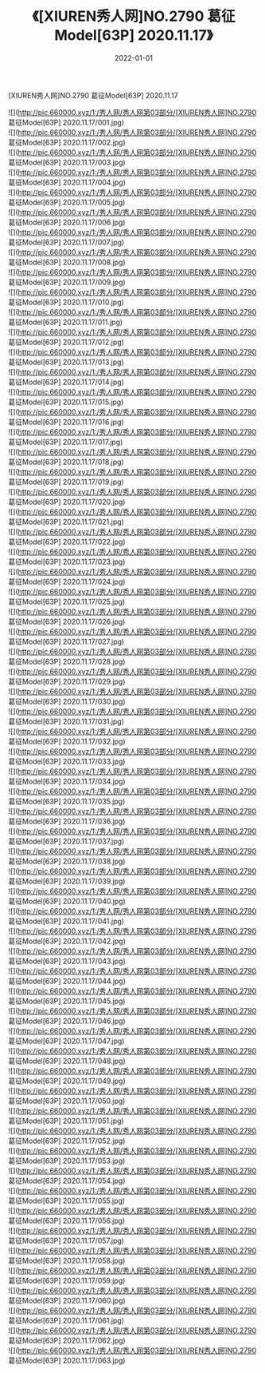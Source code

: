 ﻿---
layout: post
title:  《[XIUREN秀人网]NO.2790 葛征Model[63P] 2020.11.17》
date:   2022-01-01
img: http://pic.660000.xyz/1:/秀人网/秀人网第03部分/[XIUREN秀人网]NO.2790 葛征Model[63P] 2020.11.17/000.jpg
categories: [美女, 清纯, 唯美]
---

[XIUREN秀人网]NO.2790 葛征Model[63P] 2020.11.17

 ![](http://pic.660000.xyz/1:/秀人网/秀人网第03部分/[XIUREN秀人网]NO.2790 葛征Model[63P] 2020.11.17/001.jpg) <br>![](http://pic.660000.xyz/1:/秀人网/秀人网第03部分/[XIUREN秀人网]NO.2790 葛征Model[63P] 2020.11.17/002.jpg) <br>![](http://pic.660000.xyz/1:/秀人网/秀人网第03部分/[XIUREN秀人网]NO.2790 葛征Model[63P] 2020.11.17/003.jpg) <br>![](http://pic.660000.xyz/1:/秀人网/秀人网第03部分/[XIUREN秀人网]NO.2790 葛征Model[63P] 2020.11.17/004.jpg) <br>![](http://pic.660000.xyz/1:/秀人网/秀人网第03部分/[XIUREN秀人网]NO.2790 葛征Model[63P] 2020.11.17/005.jpg) <br>![](http://pic.660000.xyz/1:/秀人网/秀人网第03部分/[XIUREN秀人网]NO.2790 葛征Model[63P] 2020.11.17/006.jpg) <br>![](http://pic.660000.xyz/1:/秀人网/秀人网第03部分/[XIUREN秀人网]NO.2790 葛征Model[63P] 2020.11.17/007.jpg) <br>![](http://pic.660000.xyz/1:/秀人网/秀人网第03部分/[XIUREN秀人网]NO.2790 葛征Model[63P] 2020.11.17/008.jpg) <br>![](http://pic.660000.xyz/1:/秀人网/秀人网第03部分/[XIUREN秀人网]NO.2790 葛征Model[63P] 2020.11.17/009.jpg) <br>![](http://pic.660000.xyz/1:/秀人网/秀人网第03部分/[XIUREN秀人网]NO.2790 葛征Model[63P] 2020.11.17/010.jpg) <br>![](http://pic.660000.xyz/1:/秀人网/秀人网第03部分/[XIUREN秀人网]NO.2790 葛征Model[63P] 2020.11.17/011.jpg) <br>![](http://pic.660000.xyz/1:/秀人网/秀人网第03部分/[XIUREN秀人网]NO.2790 葛征Model[63P] 2020.11.17/012.jpg) <br>![](http://pic.660000.xyz/1:/秀人网/秀人网第03部分/[XIUREN秀人网]NO.2790 葛征Model[63P] 2020.11.17/013.jpg) <br>![](http://pic.660000.xyz/1:/秀人网/秀人网第03部分/[XIUREN秀人网]NO.2790 葛征Model[63P] 2020.11.17/014.jpg) <br>![](http://pic.660000.xyz/1:/秀人网/秀人网第03部分/[XIUREN秀人网]NO.2790 葛征Model[63P] 2020.11.17/015.jpg) <br>![](http://pic.660000.xyz/1:/秀人网/秀人网第03部分/[XIUREN秀人网]NO.2790 葛征Model[63P] 2020.11.17/016.jpg) <br>![](http://pic.660000.xyz/1:/秀人网/秀人网第03部分/[XIUREN秀人网]NO.2790 葛征Model[63P] 2020.11.17/017.jpg) <br>![](http://pic.660000.xyz/1:/秀人网/秀人网第03部分/[XIUREN秀人网]NO.2790 葛征Model[63P] 2020.11.17/018.jpg) <br>![](http://pic.660000.xyz/1:/秀人网/秀人网第03部分/[XIUREN秀人网]NO.2790 葛征Model[63P] 2020.11.17/019.jpg) <br>![](http://pic.660000.xyz/1:/秀人网/秀人网第03部分/[XIUREN秀人网]NO.2790 葛征Model[63P] 2020.11.17/020.jpg) <br>![](http://pic.660000.xyz/1:/秀人网/秀人网第03部分/[XIUREN秀人网]NO.2790 葛征Model[63P] 2020.11.17/021.jpg) <br>![](http://pic.660000.xyz/1:/秀人网/秀人网第03部分/[XIUREN秀人网]NO.2790 葛征Model[63P] 2020.11.17/022.jpg) <br>![](http://pic.660000.xyz/1:/秀人网/秀人网第03部分/[XIUREN秀人网]NO.2790 葛征Model[63P] 2020.11.17/023.jpg) <br>![](http://pic.660000.xyz/1:/秀人网/秀人网第03部分/[XIUREN秀人网]NO.2790 葛征Model[63P] 2020.11.17/024.jpg) <br>![](http://pic.660000.xyz/1:/秀人网/秀人网第03部分/[XIUREN秀人网]NO.2790 葛征Model[63P] 2020.11.17/025.jpg) <br>![](http://pic.660000.xyz/1:/秀人网/秀人网第03部分/[XIUREN秀人网]NO.2790 葛征Model[63P] 2020.11.17/026.jpg) <br>![](http://pic.660000.xyz/1:/秀人网/秀人网第03部分/[XIUREN秀人网]NO.2790 葛征Model[63P] 2020.11.17/027.jpg) <br>![](http://pic.660000.xyz/1:/秀人网/秀人网第03部分/[XIUREN秀人网]NO.2790 葛征Model[63P] 2020.11.17/028.jpg) <br>![](http://pic.660000.xyz/1:/秀人网/秀人网第03部分/[XIUREN秀人网]NO.2790 葛征Model[63P] 2020.11.17/029.jpg) <br>![](http://pic.660000.xyz/1:/秀人网/秀人网第03部分/[XIUREN秀人网]NO.2790 葛征Model[63P] 2020.11.17/030.jpg) <br>![](http://pic.660000.xyz/1:/秀人网/秀人网第03部分/[XIUREN秀人网]NO.2790 葛征Model[63P] 2020.11.17/031.jpg) <br>![](http://pic.660000.xyz/1:/秀人网/秀人网第03部分/[XIUREN秀人网]NO.2790 葛征Model[63P] 2020.11.17/032.jpg) <br>![](http://pic.660000.xyz/1:/秀人网/秀人网第03部分/[XIUREN秀人网]NO.2790 葛征Model[63P] 2020.11.17/033.jpg) <br>![](http://pic.660000.xyz/1:/秀人网/秀人网第03部分/[XIUREN秀人网]NO.2790 葛征Model[63P] 2020.11.17/034.jpg) <br>![](http://pic.660000.xyz/1:/秀人网/秀人网第03部分/[XIUREN秀人网]NO.2790 葛征Model[63P] 2020.11.17/035.jpg) <br>![](http://pic.660000.xyz/1:/秀人网/秀人网第03部分/[XIUREN秀人网]NO.2790 葛征Model[63P] 2020.11.17/036.jpg) <br>![](http://pic.660000.xyz/1:/秀人网/秀人网第03部分/[XIUREN秀人网]NO.2790 葛征Model[63P] 2020.11.17/037.jpg) <br>![](http://pic.660000.xyz/1:/秀人网/秀人网第03部分/[XIUREN秀人网]NO.2790 葛征Model[63P] 2020.11.17/038.jpg) <br>![](http://pic.660000.xyz/1:/秀人网/秀人网第03部分/[XIUREN秀人网]NO.2790 葛征Model[63P] 2020.11.17/039.jpg) <br>![](http://pic.660000.xyz/1:/秀人网/秀人网第03部分/[XIUREN秀人网]NO.2790 葛征Model[63P] 2020.11.17/040.jpg) <br>![](http://pic.660000.xyz/1:/秀人网/秀人网第03部分/[XIUREN秀人网]NO.2790 葛征Model[63P] 2020.11.17/041.jpg) <br>![](http://pic.660000.xyz/1:/秀人网/秀人网第03部分/[XIUREN秀人网]NO.2790 葛征Model[63P] 2020.11.17/042.jpg) <br>![](http://pic.660000.xyz/1:/秀人网/秀人网第03部分/[XIUREN秀人网]NO.2790 葛征Model[63P] 2020.11.17/043.jpg) <br>![](http://pic.660000.xyz/1:/秀人网/秀人网第03部分/[XIUREN秀人网]NO.2790 葛征Model[63P] 2020.11.17/044.jpg) <br>![](http://pic.660000.xyz/1:/秀人网/秀人网第03部分/[XIUREN秀人网]NO.2790 葛征Model[63P] 2020.11.17/045.jpg) <br>![](http://pic.660000.xyz/1:/秀人网/秀人网第03部分/[XIUREN秀人网]NO.2790 葛征Model[63P] 2020.11.17/046.jpg) <br>![](http://pic.660000.xyz/1:/秀人网/秀人网第03部分/[XIUREN秀人网]NO.2790 葛征Model[63P] 2020.11.17/047.jpg) <br>![](http://pic.660000.xyz/1:/秀人网/秀人网第03部分/[XIUREN秀人网]NO.2790 葛征Model[63P] 2020.11.17/048.jpg) <br>![](http://pic.660000.xyz/1:/秀人网/秀人网第03部分/[XIUREN秀人网]NO.2790 葛征Model[63P] 2020.11.17/049.jpg) <br>![](http://pic.660000.xyz/1:/秀人网/秀人网第03部分/[XIUREN秀人网]NO.2790 葛征Model[63P] 2020.11.17/050.jpg) <br>![](http://pic.660000.xyz/1:/秀人网/秀人网第03部分/[XIUREN秀人网]NO.2790 葛征Model[63P] 2020.11.17/051.jpg) <br>![](http://pic.660000.xyz/1:/秀人网/秀人网第03部分/[XIUREN秀人网]NO.2790 葛征Model[63P] 2020.11.17/052.jpg) <br>![](http://pic.660000.xyz/1:/秀人网/秀人网第03部分/[XIUREN秀人网]NO.2790 葛征Model[63P] 2020.11.17/053.jpg) <br>![](http://pic.660000.xyz/1:/秀人网/秀人网第03部分/[XIUREN秀人网]NO.2790 葛征Model[63P] 2020.11.17/054.jpg) <br>![](http://pic.660000.xyz/1:/秀人网/秀人网第03部分/[XIUREN秀人网]NO.2790 葛征Model[63P] 2020.11.17/055.jpg) <br>![](http://pic.660000.xyz/1:/秀人网/秀人网第03部分/[XIUREN秀人网]NO.2790 葛征Model[63P] 2020.11.17/056.jpg) <br>![](http://pic.660000.xyz/1:/秀人网/秀人网第03部分/[XIUREN秀人网]NO.2790 葛征Model[63P] 2020.11.17/057.jpg) <br>![](http://pic.660000.xyz/1:/秀人网/秀人网第03部分/[XIUREN秀人网]NO.2790 葛征Model[63P] 2020.11.17/058.jpg) <br>![](http://pic.660000.xyz/1:/秀人网/秀人网第03部分/[XIUREN秀人网]NO.2790 葛征Model[63P] 2020.11.17/059.jpg) <br>![](http://pic.660000.xyz/1:/秀人网/秀人网第03部分/[XIUREN秀人网]NO.2790 葛征Model[63P] 2020.11.17/060.jpg) <br>![](http://pic.660000.xyz/1:/秀人网/秀人网第03部分/[XIUREN秀人网]NO.2790 葛征Model[63P] 2020.11.17/061.jpg) <br>![](http://pic.660000.xyz/1:/秀人网/秀人网第03部分/[XIUREN秀人网]NO.2790 葛征Model[63P] 2020.11.17/062.jpg) <br>![](http://pic.660000.xyz/1:/秀人网/秀人网第03部分/[XIUREN秀人网]NO.2790 葛征Model[63P] 2020.11.17/063.jpg) <br>